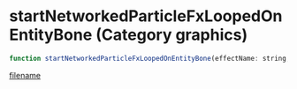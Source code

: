 # startNetworkedParticleFxLoopedOnEntityBone (Category graphics)

```js
function startNetworkedParticleFxLoopedOnEntityBone(effectName: string, entity: number, xOffset: number, yOffset: number, zOffset: number, xRot: number, yRot: number, zRot: number, boneIndex: number, scale: number, xAxis: boolean, yAxis: boolean, zAxis: boolean): number
```

[filename](startNetworkedParticleFxLoopedOnEntityBone_m.md ':include')